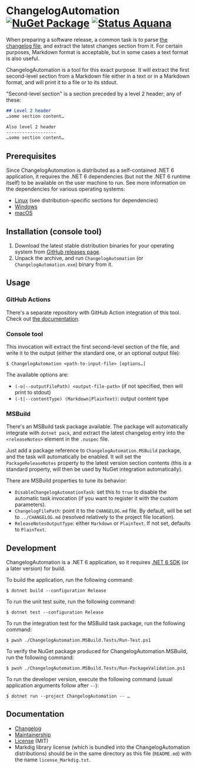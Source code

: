 ChangelogAutomation [![NuGet Package][nuget.badge]][nuget.package] [![Status Aquana][status-aquana]][andivionian-status-classifier]
===================

When preparing a software release, a common task is to parse [the changelog file][keep-a-changelog], and extract the latest changes section from it. For certain purposes, Markdown format is acceptable, but in some cases a text format is also useful.

ChangelogAutomation is a tool for this exact purpose. It will extract the first second-level section from a Markdown file either in a text or in a Markdown format, and will print it to a file or to its stdout.

"Second-level section" is a section preceded by a level 2 header; any of these:

```markdown
## Level 2 header
…some section content…

Also level 2 header
-------------------
…some section content…
```

Prerequisites
-------------

Since ChangelogAutomation is distributed as a self-contained .NET 6 application, it requires the .NET 6 dependencies (but not the .NET 6 runtime itself) to be available on the user machine to run. See more information on the dependencies for various operating systems:

- [Linux][deps.linux] (see distribution-specific sections for dependencies)
- [Windows][deps.windows]
- [macOS][deps.macos]

Installation (console tool)
---------------------------

1. Download the latest stable distribution binaries for your operating system from [GitHub releases page][releases].
2. Unpack the archive, and run `ChangelogAutomation` (or `ChangelogAutomation.exe`) binary from it.

Usage
-----

### GitHub Actions

There's a separate repository with GitHub Action integration of this tool. Check out [the documentation][github-actions].

### Console tool

This invocation will extract the first second-level section of the file, and write it to the output (either the standard one, or an optional output file):

```console
$ ChangelogAutomation <path-to-input-file> [options…]
```

The available options are:

- `(-o|--outputFilePath) <output-file-path>` (if not specified, then will print to stdout)
- `(-t|--contentType) (Markdown|PlainText)`: output content type

### MSBuild

There's an MSBuild task package available. The package will automatically integrate with `dotnet pack`, and extract the latest changelog entry into the `<releaseNotes>` element in the `.nuspec` file.

Just add a package reference to `ChangelogAutomation.MSBuild` package, and the task will automatically be enabled. It will set the `PackageReleaseNotes` property to the latest version section contents (this is a standard property, will then be used by NuGet integration automatically).

There are MSBuild properties to tune its behavior:

- `DisableChangelogAutomationTask`: set this to `true` to disable the automatic task invocation (if you want to register it with the custom parameters).
- `ChangelogFilePath`: point it to the `CHANGELOG.md` file. By default, will be set to `../CHANGELOG.md` (resolved relatively to the project file location).
- `ReleaseNotesOutputType`: either `Markdown` or `PlainText`. If not set, defaults to `PlainText`.

Development
-----------

ChangelogAutomation is a .NET 6 application, so it requires [.NET 6 SDK][dotnet-sdk] (or a later version) for build.

To build the application, run the following command:

```console
$ dotnet build --configuration Release
```

To run the unit test suite, run the following command:

```console
$ dotnet test --configuration Release
```

To run the integration test for the MSBuild task package, run the following command:

```console
$ pwsh ./ChangelogAutomation.MSBuild.Tests/Run-Test.ps1
```

To verify the NuGet package produced for ChangelogAutomation.MSBuild, run the following command:

```console
$ pwsh ./ChangelogAutomation.MSBuild.Tests/Run-PackageValidation.ps1
```

To run the developer version, execute the following command (usual application arguments follow after `--`):

```console
$ dotnet run --project ChangelogAutomation -- …
```

Documentation
-------------

- [Changelog][changelog]
- [Maintainership][maintainership]
- [License][license] (MIT)
- Markdig library license (which is bundled into the ChangelogAutomation distributions) should be in the same directory as this file (`README.md`) with the name `license_Markdig.txt`.

[andivionian-status-classifier]: https://github.com/ForNeVeR/andivionian-status-classifier#status-aquana-
[changelog]: ./CHANGELOG.md
[deps.linux]: https://docs.microsoft.com/en-us/dotnet/core/install/linux
[deps.macos]: https://docs.microsoft.com/en-us/dotnet/core/install/macos#dependencies
[deps.windows]: https://docs.microsoft.com/en-us/dotnet/core/install/windows?tabs=net50#dependencies
[dotnet-sdk]: https://dotnet.microsoft.com/
[keep-a-changelog]: http://keepachangelog.com/
[license]: ./LICENSE.md
[maintainership]: ./MAINTAINERSHIP.md
[nuget.package]: https://www.nuget.org/packages/ChangelogAutomation.MSBuild/
[releases]: https://github.com/ForNeVeR/ChangelogAutomation/releases
[github-actions]: https://github.com/marketplace/actions/changelogautomation-action

[nuget.badge]: https://img.shields.io/nuget/v/ChangelogAutomation.MSBuild
[status-aquana]: https://img.shields.io/badge/status-aquana-yellowgreen.svg
